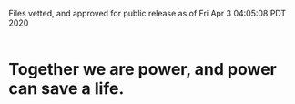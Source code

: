 Files vetted, and approved for public release as of Fri Apr  3 04:05:08 PDT 2020<br><br><h1>Together we are power, and power can save a life.</h1>
